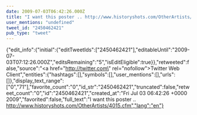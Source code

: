 ```yaml
---
date: 2009-07-03T06:42:26.000Z
title: "I want this poster .. http://www.historyshots.com/OtherArtists/4015.cfm″"
user_mentions: "undefined"
tweet_id: "2450462421"
pub_type: "tweet"
---
```

{"edit_info":{"initial":{"editTweetIds":["2450462421"],"editableUntil":"2009-07-03T07:12:26.000Z","editsRemaining":"5","isEditEligible":true}},"retweeted":false,"source":"<a href=\"http://twitter.com\" rel=\"nofollow\">Twitter Web Client</a>","entities":{"hashtags":[],"symbols":[],"user_mentions":[],"urls":[]},"display_text_range":["0","71"],"favorite_count":"0","id_str":"2450462421","truncated":false,"retweet_count":"0","id":"2450462421","created_at":"Fri Jul 03 06:42:26 +0000 2009","favorited":false,"full_text":"I want this poster .. http://www.historyshots.com/OtherArtists/4015.cfm","lang":"en"}
